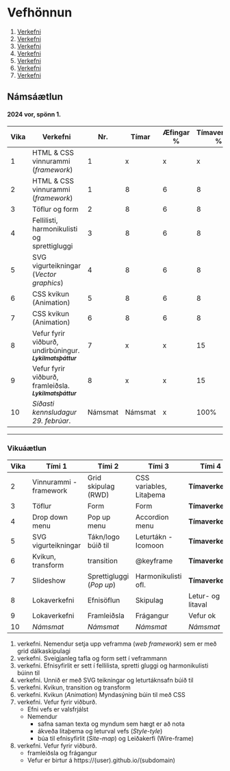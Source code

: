 # Vefhönnun

1. [Verkefni](Verkefni-1/)
2. [Verkefni](Verkefni-2/)
3. [Verkefni](Verkefni-3/)
4. [Verkefni](Verkefni-4/)
5. [Verkefni](Verkefni-5/)
6. [Verkefni](Verkefni-6/)
7. [Verkefni](Verkefni-7/)


## Námsáætlun

#### 2024 vor, spönn 1. 

| Vika  | Verkefni  | Nr. | Tímar | Æfingar % | Tímaverkefni % |
|---|---|---|---|---|---|
| 1  | HTML & CSS vinnurammi (_framework_)  | 1  | x | x | x |
| 2  | HTML & CSS vinnurammi (_framework_)  | 1  | 8 | 6 | 8 |
| 3  | Töflur og form  | 2 | 8 | 6 | 8 |
| 4  | Fellilisti, harmonikulisti og sprettigluggi | 3 | 8 | 6 | 8 |
| 5  | SVG vigurteikningar (_Vector graphics_) | 4 | 8 | 6 | 8 |
| 6  | CSS kvikun (Animation) | 5 | 8 | 6 | 8 |
| 7  | CSS kvikun (Animation) | 6 | 8 | 6 | 8 |
| 8  | Vefur fyrir viðburð, undirbúningur. <sub> **_Lykilmatsþáttur_** </sub> | 7 | x | x | 15  |
| 9  | Vefur fyrir viðburð, framleiðsla. <sub>   **_Lykilmatsþáttur_** </sub> | 8 | x | x | 15  |
| 10 | _Síðasti  kennsludagur 29. febrúar_. | Námsmat  | Námsmat | x  | 100%  |

---

### Vikuáætlun 

| Vika | Tími 1  | Tími 2 | Tími 3 | Tími 4 | 
| --- | --- | --- | --- | --- | 
| 2 | Vinnurammi - framework | Grid skipulag (RWD) | CSS variables, Litaþema | **Tímaverkefni** |
| 3 | Töflur | Form | Form | **Tímaverkefni** |
| 4 | Drop down menu | Pop up menu | Accordion menu | **Tímaverkefni** |
| 5 | SVG vigurteikningar | Tákn/logo búið til | Leturtákn - Icomoon | **Tímaverkefni** | 
| 6 | Kvikun, transform | transition | @keyframe | **Tímaverkefni** |   
| 7 | Slideshow | Sprettigluggi (_Pop up_) | Harmonikulisti ofl.| **Tímaverkefni** |
| 8 | Lokaverkefni | Efnisöflun | Skipulag | Letur- og litaval | Framleiðsla |  
| 9 | Lokaverkefni | Framleiðsla | Frágangur |  Vefur ok |
| 10 | _Námsmat_ | _Námsmat_ | _Námsmat_ | _Námsmat_ |
 
1. verkefni. Nemendur setja upp veframma (_web framework_) sem er með grid dálkaskipulagi
1. verkefni. Sveigjanleg tafla og form sett í veframmann
1. verkefni. Efnisyfirlit er sett í fellilista, spretti gluggi og harmonikulisti búinn til 
1. verkefni. Unnið er með SVG teikningar og leturtáknsafn búið til 
1. verkefni. Kvikun, transition og transform 
1. verkefni. Kvikun (_Animation_) Myndasýning búin til með CSS 
1. verkefni. Vefur fyrir viðburð. 
   * Efni vefs er valsfrjálst
   * Nemendur 
      * safna saman texta og myndum sem hægt er að nota
      * ákveða litaþema og leturval vefs (_Style-tyle_)
      * búa til efnisyfirlit (_Site-map_) og Leiðakerfi (Wire-frame)
1. verkefni. Vefur fyrir viðburð. 
   * framleiðsla og frágangur
   * Vefur er birtur á https://(user).github.io/(subdomain) 

   
   
